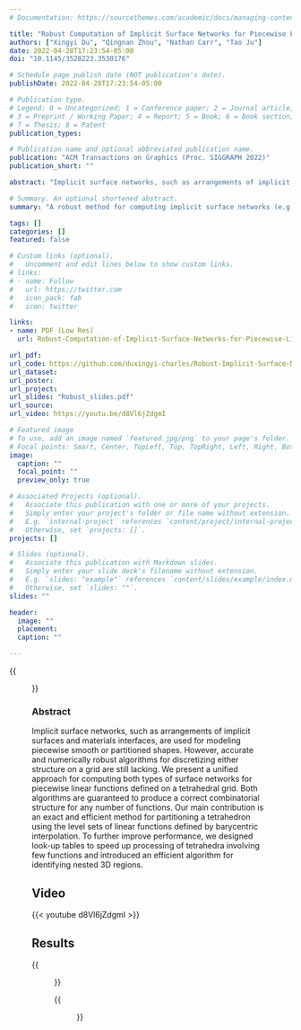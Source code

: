 ```yaml
---
# Documentation: https://sourcethemes.com/academic/docs/managing-content/

title: "Robust Computation of Implicit Surface Networks for Piecewise Linear Functions"
authors: ["Xingyi Du", "Qingnan Zhou", "Nathan Carr", "Tao Ju"]
date: 2022-04-28T17:23:54-05:00
doi: "10.1145/3528223.3530176"

# Schedule page publish date (NOT publication's date).
publishDate: 2022-04-28T17:23:54-05:00

# Publication type.
# Legend: 0 = Uncategorized; 1 = Conference paper; 2 = Journal article;
# 3 = Preprint / Working Paper; 4 = Report; 5 = Book; 6 = Book section;
# 7 = Thesis; 8 = Patent
publication_types: 

# Publication name and optional abbreviated publication name.
publication: "ACM Transactions on Graphics (Proc. SIGGRAPH 2022)"
publication_short: ""

abstract: "Implicit surface networks, such as arrangements of implicit surfaces and materials interfaces, are used for modeling piecewise smooth or partitioned shapes. However, accurate and numerically robust algorithms for discretizing either structure on a grid are still lacking. We present a unified approach for computing both types of surface networks for piecewise linear functions defined on a tetrahedral grid. Both algorithms are guaranteed to produce a correct combinatorial structure for any number of functions. Our main contribution is an exact and efficient method for partitioning a tetrahedron using the level sets of linear functions defined by barycentric interpolation. To further improve performance, we designed look-up tables to speed up processing of tetrahedra involving few functions and introduced an efficient algorithm for identifying nested 3D regions. "

# Summary. An optional shortened abstract.
summary: "A robust method for computing implicit surface networks (e.g. arrangements and material interfaces) on a tetrahedron grid"

tags: []
categories: []
featured: false

# Custom links (optional).
#   Uncomment and edit lines below to show custom links.
# links:
# - name: Follow
#   url: https://twitter.com
#   icon_pack: fab
#   icon: twitter

links:
- name: PDF (Low Res)
  url: Robust-Computation-of-Implicit-Surface-Networks-for-Piecewise-Linear-Functions-low-res.pdf

url_pdf:
url_code: https://github.com/duxingyi-charles/Robust-Implicit-Surface-Networks
url_dataset:
url_poster:
url_project:
url_slides: "Robust_slides.pdf"
url_source:
url_video: https://youtu.be/d8Vl6jZdgmI

# Featured image
# To use, add an image named `featured.jpg/png` to your page's folder.
# Focal points: Smart, Center, TopLeft, Top, TopRight, Left, Right, BottomLeft, Bottom, BottomRight.
image:
  caption: ""
  focal_point: ""
  preview_only: true

# Associated Projects (optional).
#   Associate this publication with one or more of your projects.
#   Simply enter your project's folder or file name without extension.
#   E.g. `internal-project` references `content/project/internal-project/index.md`.
#   Otherwise, set `projects: []`.
projects: []

# Slides (optional).
#   Associate this publication with Markdown slides.
#   Simply enter your slide deck's filename without extension.
#   E.g. `slides: "example"` references `content/slides/example/index.md`.
#   Otherwise, set `slides: ""`.
slides: ""

header:
  image: ""
  placement: 
  caption: ""

---
```


{{<figure alt="featured" src="/img/Implicit_network/fig-teaser.jpg" title="Figure 1. Implicit surface networks, such as implicit arrangement (left, obtained for primitive geometry defining a CAD object) and material interfaces (right, the Voronoi diagram of rotating 3D lines), produced by our robust algorithms. Each example is visualized by its surface patches, non-manifold curve network as well as the 3D regions partitioned by the surface network.">}}



### **Abstract**

Implicit surface networks, such as arrangements of implicit surfaces and materials interfaces, are used for modeling piecewise smooth or partitioned shapes. However, accurate and numerically robust algorithms for discretizing either structure on a grid are still lacking. We present a unified approach for computing both types of surface networks for piecewise linear functions defined on a tetrahedral grid. Both algorithms are guaranteed to produce a correct combinatorial structure for any number of functions. Our main contribution is an exact and efficient method for partitioning a tetrahedron using the level sets of linear functions defined by barycentric interpolation. To further improve performance, we designed look-up tables to speed up processing of tetrahedra involving few functions and introduced an efficient algorithm for identifying nested 3D regions. 

## **Video** 

{{< youtube d8Vl6jZdgmI >}}

## **Results**

{{<figure alt="fig-ia-results" src="/img/Implicit_network/fig-ia-results.jpg" title="Figure 2. Implict arrangements computed by our algorithm on implicit functions representing CAD models. Each example shows the non-manifold curve networks, patches, and 3D regions (in exploded view). Complexity of each example, running time of our method (full pipeline) and mesh arrangement are noted.">}}

{{<figure alt="fig-mi-dc-results" src="/img/Implicit_network/fig-mi-dc-results.jpg" title="Figure 3. Voronoi diagrams of 3D lines (top left: 5 rotating lines; top right: 20 rotating lines; bottom left: 21 lines that sweep a Mobius strip) and circles (bottom right: 22 Villarceau circles on two tori) computed by our algorithm and the label-separating algorithm. The zoom-in views highlight regions on the non-manifold curve networks where the two algorithms produce notably different geometry and/or topology. The combinatorial complexity of each surface network and the running times (up to mesh extraction, before space decomposition) are noted.">}}

